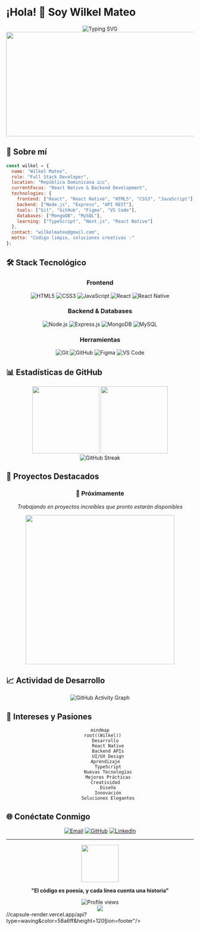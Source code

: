 # ¡Hola! 👋 Soy Wilkel Mateo

<div align="center">
  <img src="https://readme-typing-svg.herokuapp.com?font=Fira+Code&weight=600&size=28&duration=3000&pause=1000&color=58A6FF&center=true&vCenter=true&width=600&lines=Desarrollador+Full+Stack;Apasionado+por+React+Native;Especialista+en+JavaScript;Creando+experiencias+digitales" alt="Typing SVG" />
</div>

<div align="center">
  <img src="https://user-images.githubusercontent.com/74038190/213910845-af37a709-8995-40d6-be59-724526e3c3d7.gif" width="900" height="280"/>
</div>

## 🚀 Sobre mí

```javascript
const wilkel = {
  name: "Wilkel Mateo",
  role: "Full Stack Developer",
  location: "República Dominicana 🇩🇴",
  currentFocus: "React Native & Backend Development",
  technologies: {
    frontend: ["React", "React Native", "HTML5", "CSS3", "JavaScript"],
    backend: ["Node.js", "Express", "API REST"],
    tools: ["Git", "GitHub", "Figma", "VS Code"],
    databases: ["MongoDB", "MySQL"],
    learning: ["TypeScript", "Next.js", "React Native"]
  },
  contact: "wilkelmateo@gmail.com",
  motto: "Código limpio, soluciones creativas 💡"
};
```

## 🛠️ Stack Tecnológico

<div align="center">

### Frontend
![HTML5](https://img.shields.io/badge/HTML5-E34F26?style=for-the-badge&logo=html5&logoColor=white)
![CSS3](https://img.shields.io/badge/CSS3-1572B6?style=for-the-badge&logo=css3&logoColor=white)
![JavaScript](https://img.shields.io/badge/JavaScript-F7DF1E?style=for-the-badge&logo=javascript&logoColor=black)
![React](https://img.shields.io/badge/React-20232A?style=for-the-badge&logo=react&logoColor=61DAFB)
![React Native](https://img.shields.io/badge/React_Native-20232A?style=for-the-badge&logo=react&logoColor=61DAFB)

### Backend & Databases
![Node.js](https://img.shields.io/badge/Node.js-43853D?style=for-the-badge&logo=node.js&logoColor=white)
![Express.js](https://img.shields.io/badge/Express.js-404D59?style=for-the-badge)
![MongoDB](https://img.shields.io/badge/MongoDB-4EA94B?style=for-the-badge&logo=mongodb&logoColor=white)
![MySQL](https://img.shields.io/badge/MySQL-00000F?style=for-the-badge&logo=mysql&logoColor=white)

### Herramientas
![Git](https://img.shields.io/badge/Git-F05032?style=for-the-badge&logo=git&logoColor=white)
![GitHub](https://img.shields.io/badge/GitHub-100000?style=for-the-badge&logo=github&logoColor=white)
![Figma](https://img.shields.io/badge/Figma-F24E1E?style=for-the-badge&logo=figma&logoColor=white)
![VS Code](https://img.shields.io/badge/VS_Code-007ACC?style=for-the-badge&logo=visual-studio-code&logoColor=white)

</div>

## 📊 Estadísticas de GitHub

<div align="center">
  <img height="180em" src="https://github-readme-stats.vercel.app/api?username=will123-ai&show_icons=true&theme=tokyonight&include_all_commits=true&count_private=true&hide_border=true&bg_color=0d1117"/>
  <img height="180em" src="https://github-readme-stats.vercel.app/api/top-langs/?username=will123-ai&layout=compact&langs_count=8&theme=tokyonight&hide_border=true&bg_color=0d1117"/>
</div>

<div align="center">
  <img src="https://github-readme-streak-stats.herokuapp.com/?user=will123-ai&theme=tokyonight&hide_border=true&background=0d1117" alt="GitHub Streak"/>
</div>

## 🎯 Proyectos Destacados

<div align="center">

### 🌟 Próximamente
*Trabajando en proyectos increíbles que pronto estarán disponibles*

<img src="https://user-images.githubusercontent.com/74038190/212284158-e840e285-664b-44d7-b79b-e264b5e54825.gif" width="400">

</div>

## 📈 Actividad de Desarrollo

<div align="center">
  <img src="https://github-readme-activity-graph.vercel.app/graph?username=will123-ai&theme=tokyo-night&hide_border=true&bg_color=0d1117&color=58a6ff&line=58a6ff&point=ffffff" alt="GitHub Activity Graph"/>
</div>

## 🎨 Intereses y Pasiones

<div align="center">

```mermaid
mindmap
  root((Wilkel))
    Desarrollo
      React Native
      Backend APIs
      UI/UX Design
    Aprendizaje
      TypeScript
      Nuevas Tecnologías
      Mejores Prácticas
    Creatividad
      Diseño
      Innovación
      Soluciones Elegantes
```

</div>

## 🌐 Conéctate Conmigo

<div align="center">

[![Email](https://img.shields.io/badge/Email-D14836?style=for-the-badge&logo=gmail&logoColor=white)](mailto:wilkelmateo@gmail.com)
[![GitHub](https://img.shields.io/badge/GitHub-100000?style=for-the-badge&logo=github&logoColor=white)](https://github.com/will123-ai)
[![LinkedIn](https://img.shields.io/badge/LinkedIn-0077B5?style=for-the-badge&logo=linkedin&logoColor=white)](https://linkedin.com/in/wilkelmateo)

</div>

---

<div align="center">
  <img src="https://user-images.githubusercontent.com/74038190/212284087-bbe7e430-757e-4901-90bf-4cd2ce3e1852.gif" width="100">
  
  **"El código es poesía, y cada línea cuenta una historia"**
  
  <img src="https://komarev.com/ghpvc/?username=will123-ai&label=Visitantes&color=58a6ff&style=flat-square" alt="Profile views"/>
</div>

<div align="center">
  <img src="https://capsule-render.vercel.app/api?type=waving&color=58a6ff&height=120&section=footer"/>
</div>//capsule-render.vercel.app/api?type=waving&color=58a6ff&height=120&section=footer"/>
</div>
